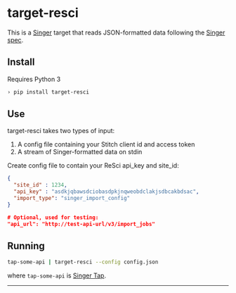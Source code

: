 # target-resci

This is a [Singer](https://singer.io) target that reads JSON-formatted data
following the [Singer spec](https://github.com/singer-io/getting-started/blob/master/SPEC.md).

## Install

Requires Python 3

```bash
› pip install target-resci
```

## Use

target-resci takes two types of input:

1. A config file containing your Stitch client id and access token
2. A stream of Singer-formatted data on stdin

Create config file to contain your ReSci api_key and site_id:

```json
{
  "site_id" : 1234,
  "api_key" : "asdkjqbawsdciobasdpkjnqweobdclakjsdbcakbdsac",
  "import_type": "singer_import_config"
}

# Optional, used for testing:
"api_url": "http://test-api-url/v3/import_jobs"
```


## Running
```bash
tap-some-api | target-resci --config config.json
```

where `tap-some-api` is [Singer Tap](https://singer.io).

---



